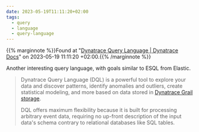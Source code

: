 ```yaml
---
date: 2023-05-19T11:11:20+02:00
tags:
  - query
  - language
  - query-language
---
```

{{% marginnote %}}Found at "[Dynatrace Query Language | Dynatrace Docs](https://www.dynatrace.com/support/help/platform/grail/dynatrace-query-language)" on 2023-05-19 11:11:20 +02:00.{{% /marginnote %}}

Another interesting query language, with goals similar to ESQL from Elastic.

> Dynatrace Query Language (DQL) is a powerful tool to explore your data and discover patterns, identify anomalies and outliers, create statistical modeling, and more based on data stored in [Dynatrace Grail storage](https://www.dynatrace.com/support/help/platform/grail/dynatrace-grail).
> 
> DQL offers maximum flexibility because it is built for processing arbitrary event data, requiring no up-front description of the input data's schema contrary to relational databases like SQL tables.